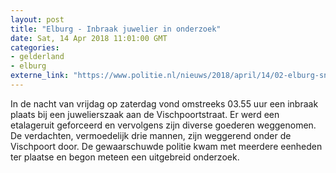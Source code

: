 ```yaml
---
layout: post
title: "Elburg - Inbraak juwelier in onderzoek"
date: Sat, 14 Apr 2018 11:01:00 GMT
categories: 
- gelderland 
- elburg 
externe_link: "https://www.politie.nl/nieuws/2018/april/14/02-elburg-snelkraak-in-onderzoek.html"
---
```


In de nacht van vrijdag op zaterdag vond omstreeks 03.55 uur een inbraak plaats bij een juwelierszaak aan de Vischpoortstraat. Er werd een etalageruit geforceerd en vervolgens zijn diverse goederen weggenomen. De verdachten, vermoedelijk drie mannen, zijn weggerend onder de Vischpoort door. De gewaarschuwde politie kwam met meerdere eenheden ter plaatse en begon meteen een uitgebreid onderzoek.
